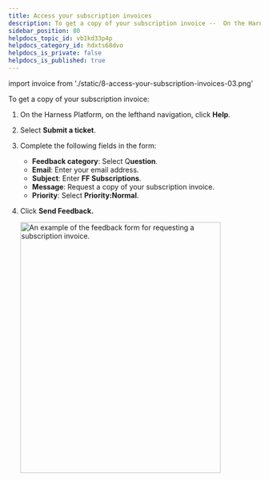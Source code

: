 ```yaml
---
title: Access your subscription invoices
description: To get a copy of your subscription invoice --  On the Harness Platform, on the lefthand navigation, click Help. Select Submit a ticket. Complete the following fields in the form --  Feedback category  --  Sel…
sidebar_position: 80
helpdocs_topic_id: vb1kd33p4p
helpdocs_category_id: hdxts68dvo
helpdocs_is_private: false
helpdocs_is_published: true
---
```


import invoice from './static/8-access-your-subscription-invoices-03.png'

To get a copy of your subscription invoice:

1. On the Harness Platform, on the lefthand navigation, click **Help**.
2. Select **Submit a ticket**.
3. Complete the following fields in the form:
	* **Feedback category**: Select Q**uestion**.
	* **Email**: Enter your email address.
	* **Subject**: Enter **FF Subscriptions**.
	* **Message**: Request a copy of your subscription invoice.
	* **Priority**: Select **Priority:Normal**.
4. Click **Send Feedback.**

	
	<img src={invoice} alt="An example of the feedback form for requesting a subscription invoice." height="500" width="400" />
	 

